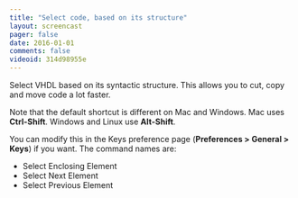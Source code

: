 ```yaml
---
title: "Select code, based on its structure"
layout: screencast 
pager: false
date: 2016-01-01
comments: false
videoid: 314d98955e
---
```

Select VHDL based on its syntactic structure. This allows you to cut, copy and move code a lot faster.

Note that the default shortcut is different on Mac and Windows.
Mac uses **Ctrl-Shift**. Windows and Linux use **Alt-Shift**.

You can modify this in the Keys preference page (**Preferences > General > Keys**) if you want.
The command names are:

* Select Enclosing Element
* Select Next Element
* Select Previous Element
